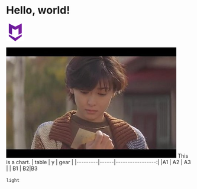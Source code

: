 # Hello, world!

![alt_text](https://github.com/adam-p/markdown-here/raw/master/src/common/images/icon48.png "这是图片标题")

![alt_text](https://github.com/ophwsjtu18/ohw20f/blob/main/Wrx/loveLetter.jpg)
This is a chart.
| table   | y    |   gear        |
|---------|------|-----------------:|
|A1       |  A2  | A3      |
| B1    | B2|B3

`light`
